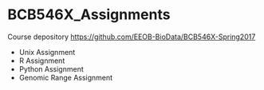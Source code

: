 # BCB546X_Assignments

Course depository
https://github.com/EEOB-BioData/BCB546X-Spring2017

* Unix Assignment
* R Assignment
* Python Assignment
* Genomic Range Assignment
